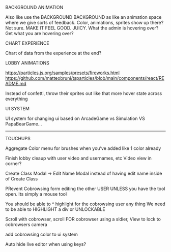 BACKGROUND ANIMATION

Also like use the BACKGROUND BACKGROUND as like an animation space where we give sorts of feedback. Color, animations, sprites show up there? Not sure. MAKE IT FEEL GOOD. JUICY. What the admin is hovering over? Get what you are hovering over? 

CHART EXPERIENCE

Chart of data from the experience at the end?

LOBBY ANIMATIONS

https://particles.js.org/samples/presets/fireworks.html
https://github.com/matteobruni/tsparticles/blob/main/components/react/README.md

Instead of confetti, throw their sprites out like that
more hover state across everything

UI SYSTEM

UI system for changing ui based on ArcadeGame vs Simulation VS PapaBearGame...

------

TOUCHUPS 

Aggregate Color menu for brushes when you’ve added like 1 color already

Finish lobby cleaup with user video and usernames, etc
Video view in corner?

Create Class Modal -> Edit Name Modal instead of having edit name inside of Create Class

PRevent Cobrowsing form editing the other USER UNLESS you have the tool open. Its simply a mouse tool

You should be able to ^ highlight for the cobrowsing user any thing  We need to be able to HIGHLIGHT a div or UNLOCKABLE

Scroll with cobrowser, scroll FOR cobrowser using a sldier, View to lock to cobrowsers camera

add cobrowsing color to ui system

Auto hide live editor when using keys?
